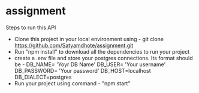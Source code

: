 # assignment
Steps to run this API
 - Clone this project in your local environment using  - git clone https://github.com/Satyamdhote/assignment.git
 - Run "npm install" to download all the dependencies to run your project
 - create a .env file and store your postgres connections. Its format should be -
      DB_NAME= 'Yoyr DB Name'
      DB_USER= 'Your username'
      DB_PASSWORD= 'Your password'
      DB_HOST=localhost
      DB_DIALECT=postgres
- Run your project using command - "npm start"
      
